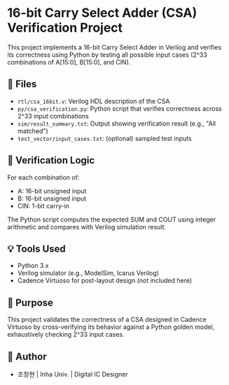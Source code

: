 # 16-bit Carry Select Adder (CSA) Verification Project

This project implements a 16-bit Carry Select Adder in Verilog and verifies its correctness using Python by testing all possible input cases (2^33 combinations of A[15:0], B[15:0], and CIN).

## 🔧 Files

- `rtl/csa_16bit.v`: Verilog HDL description of the CSA
- `py/csa_verification.py`: Python script that verifies correctness across 2^33 input combinations
- `sim/result_summary.txt`: Output showing verification result (e.g., "All matched")
- `test_vector/input_cases.txt`: (optional) sampled test inputs

## 📐 Verification Logic

For each combination of:
- A: 16-bit unsigned input
- B: 16-bit unsigned input
- CIN: 1-bit carry-in

The Python script computes the expected SUM and COUT using integer arithmetic and compares with Verilog simulation result.

## 💡 Tools Used

- Python 3.x
- Verilog simulator (e.g., ModelSim, Icarus Verilog)
- Cadence Virtuoso for post-layout design (not included here)

## 🧠 Purpose

This project validates the correctness of a CSA designed in Cadence Virtuoso by cross-verifying its behavior against a Python golden model, exhaustively checking 2^33 input cases.

## 👤 Author

- 조창현 | Inha Univ. | Digital IC Designer
